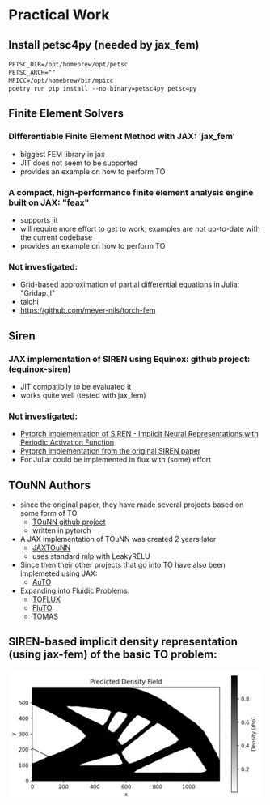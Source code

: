 # Practical Work
## Install petsc4py (needed by jax_fem)
    PETSC_DIR=/opt/homebrew/opt/petsc
    PETSC_ARCH=""
    MPICC=/opt/homebrew/bin/mpicc
    poetry run pip install --no-binary=petsc4py petsc4py

## Finite Element Solvers

### Differentiable Finite Element Method with JAX: 'jax_fem'
 - biggest FEM library in jax
 - JIT does not seem to be supported
 - provides an example on how to perform TO

### A compact, high-performance finite element analysis engine built on JAX:  "feax"
 - supports jit
 - will require more effort to get to work, examples are not up-to-date with the current codebase
 - provides an example on how to perform TO

### Not investigated:
 - Grid-based approximation of partial differential equations in Julia: "Gridap.jl"
 - taichi
 - https://github.com/meyer-nils/torch-fem

## Siren

### JAX implementation of SIREN using Equinox: github project: [(equinox-siren)](https://github.com/sukjulian/equinox-siren)
 -  JIT compatibily to be evaluated it
 -  works quite well (tested with jax_fem)

### Not investigated:
- [Pytorch implementation of SIREN - Implicit Neural Representations with Periodic Activation Function](https://github.com/lucidrains/siren-pytorch)
- [Pytorch implementation from the original SIREN paper](https://github.com/scart97/Siren-fastai2/blob/master/siren.py)
- For Julia: could be implemented in flux with (some) effort

## TOuNN Authors
 - since the original paper, they have made several projects based on some form of TO
   - [TOuNN github project](https://github.com/UW-ERSL/TOuNN)
   - written in pytorch
 - A JAX implementation of TOuNN was created 2 years later
   - [JAXTOuNN](https://github.com/UW-ERSL/JAXTOuNN)
   - uses standard mlp with LeakyRELU
 - Since then their other projects that go into TO have also been implemeted using JAX:
   - [AuTO](https://github.com/UW-ERSL/AuTO)
 - Expanding into Fluidic Problems:
   - [TOFLUX](https://github.com/UW-ERSL/TOFLUX)
   - [FluTO](https://github.com/UW-ERSL/FluTO)
   - [TOMAS](https://github.com/UW-ERSL/TOMAS)

## SIREN-based implicit density representation (using jax-fem) of the basic TO problem:
![](./images/result.png)
